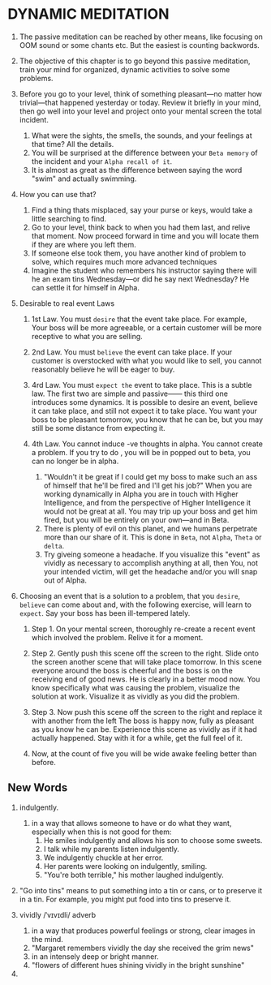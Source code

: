 
# DYNAMIC MEDITATION

1. The passive meditation can be reached by other means, like focusing on OOM sound or some chants etc. But the easiest is counting backwords.

2. The objective of this chapter is to go beyond this passive meditation, train your mind for organized, dynamic activities to solve some problems.

3. Before you go to your level, think of something pleasant—no matter how trivial—that happened yesterday or today. Review it briefly in your mind, then go well into your level and project onto your mental screen the total incident. 
   1. What were the sights, the smells, the sounds, and your feelings at that time? All the details. 
   2. You will be surprised at the difference between your `Beta memory` of the incident and your `Alpha recall of it`. 
   3. It is almost as great as the difference between saying the word "swim" and actually swimming.

4. How you can use that?
   1. Find a thing thats misplaced, say your purse or keys, would take a little searching to find.
   2. Go to your level, think back to when you had them last, and relive that moment. Now proceed forward in time and you will locate them if they are where you left them.
   3. If someone else took them, you have another kind of problem to solve, which requires much more advanced techniques
   4. Imagine the student who remembers his instructor saying there will he an exam tins Wednesday—or did he say next Wednesday? He can settle it for himself in Alpha.

5. Desirable to real event Laws

   1. 1st Law. You must `desire` that the event take place. For example, Your boss will be more agreeable, or a certain customer will be more receptive to what you are selling.

   2. 2nd Law. You must `believe` the event can take place. If your customer is overstocked with what you would like to sell, you cannot reasonably believe he will be eager to buy.

   3. 4rd Law. You must `expect the` event to take place. This is a subtle law. The first two are simple and passive—— this third one introduces some dynamics. It is possible to desire an event, believe it can take place, and still not expect it to take place. You want your boss to be pleasant tomorrow, you know that he can be, but you may still be some distance from expecting it. 

   4. 4th Law. You cannot induce -ve thoughts in alpha. You cannot create a problem. If you try to do , you will be in popped out to beta, you can no longer be in alpha. 
      1. "Wouldn't it be great if I could get my boss to make such an ass of himself that he'll be fired and I'll get his job?" When you are working dynamically in Alpha you are in touch with Higher Intelligence, and from the perspective of Higher Intelligence it would not be great at all. You may trip up your boss and get him fired, but you will be entirely on your own—and in Beta. 
      2. There is plenty of evil on this planet, and we humans perpetrate more than our share of it. This is done in `Beta`, not `Alpha`, `Theta` or `delta`.
      3. Try giveing someone a headache. If you visualize this "event" as vividly as necessary to accomplish anything at all, then You, not your intended victim, will get the headache and/or you will snap out of Alpha.

6. Choosing an event that is a solution to a problem, that you `desire`, `believe` can come about and, with the following exercise, will learn to `expect`. Say your boss has been ill-tempered lately. 

   1. Step 1.  On your mental screen, thoroughly re-create a recent event which involved the problem. Relive it for a moment.

   2. Step 2. Gently push this scene off the screen to the right. Slide onto the screen another scene that will take place tomorrow. In this scene everyone around the boss is cheerful and the boss is on the receiving end of good news. He is clearly in a better mood now. You know specifically what was causing the problem, visualize the solution at work. Visualize it as vividly as you did the problem.

   3. Step 3. Now push this scene off the screen to the right and replace it with another from the left The boss is happy now, fully as pleasant as you know he can be. Experience this scene as vividly as if it had actually happened. Stay with it for a while, get the full feel of it. 
   
   4. Now, at the count of five you will be wide awake feeling better than before.



## New Words
1. indulgently.
   1. in a way that allows someone to have or do what they want, especially when this is not good for them:
      1. He smiles indulgently and allows his son to choose some sweets.
      2. I talk while my parents listen indulgently.
      3. We indulgently chuckle at her error.
      4. Her parents were looking on indulgently, smiling.
      5. "You're both terrible," his mother laughed indulgently.

2. "Go into tins" means to put something into a tin or cans, or to preserve it in a tin. For example, you might put food into tins to preserve it.

3. vividly /ˈvɪvɪdli/ adverb
   1. in a way that produces powerful feelings or strong, clear images in the mind. 
   2. "Margaret remembers vividly the day she received the grim news"
   3. in an intensely deep or bright manner.
   4. "flowers of different hues shining vividly in the bright sunshine"
4. 